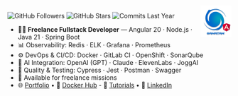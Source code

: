 <img src="./ui/ganatan-about-github.png" align="right" width="70" height="70" alt="logo ganatan">

![GitHub Followers](https://img.shields.io/badge/Followers-441-blue?style=flat-square&logo=github)
![GitHub Stars](https://img.shields.io/badge/★%20Stars-1.5k-blue?style=flat-square&logo=github)
![Commits Last Year](https://img.shields.io/badge/Commits-1672-blue?style=flat-square&logo=git)

- 🧑‍💻 **Freelance Fullstack Developer** — Angular 20 · Node.js · Java 21 · Spring Boot  
- 📊 Observability: Redis · ELK · Grafana · Prometheus  
- ⚙️ DevOps & CI/CD: Docker · GitLab CI · OpenShift · SonarQube  
- 🤖 AI Integration: OpenAI (GPT) · Claude · ElevenLabs · JoggAI  
- 🧪 Quality & Testing: Cypress · Jest · Postman · Swagger
- 📅 Available for freelance missions
- 🌐 [Portfolio](https://www.ganatan.com) • 🐳 [Docker Hub](https://hub.docker.com/u/ganatan)  - 📘 [Tutorials](https://www.ganatan.com/en/tutorials) • 💼 [LinkedIn](https://www.linkedin.com/in/dannyganatan)
